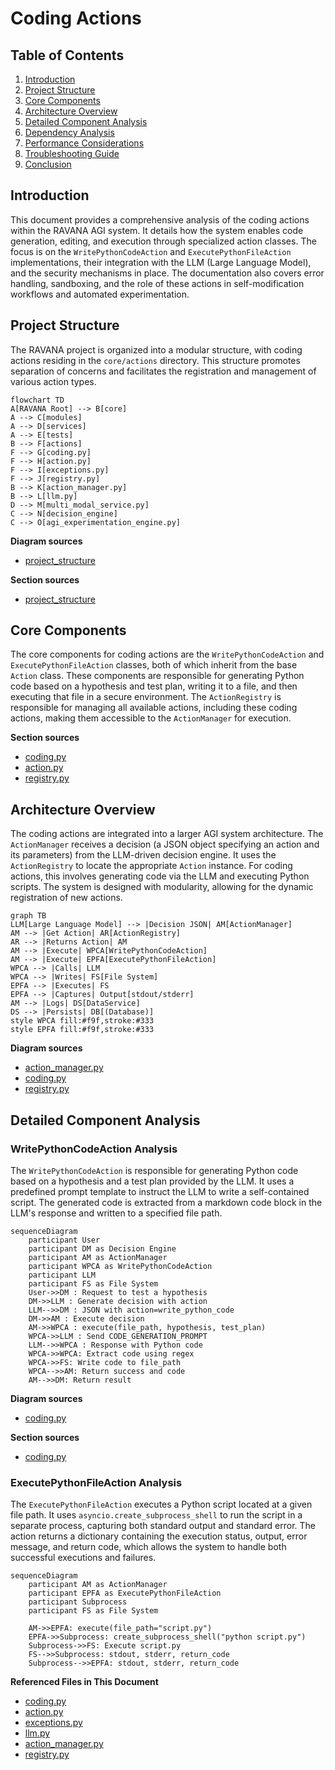 # Coding Actions



## Table of Contents
1. [Introduction](#introduction)
2. [Project Structure](#project-structure)
3. [Core Components](#core-components)
4. [Architecture Overview](#architecture-overview)
5. [Detailed Component Analysis](#detailed-component-analysis)
6. [Dependency Analysis](#dependency-analysis)
7. [Performance Considerations](#performance-considerations)
8. [Troubleshooting Guide](#troubleshooting-guide)
9. [Conclusion](#conclusion)

## Introduction
This document provides a comprehensive analysis of the coding actions within the RAVANA AGI system. It details how the system enables code generation, editing, and execution through specialized action classes. The focus is on the `WritePythonCodeAction` and `ExecutePythonFileAction` implementations, their integration with the LLM (Large Language Model), and the security mechanisms in place. The documentation also covers error handling, sandboxing, and the role of these actions in self-modification workflows and automated experimentation.

## Project Structure
The RAVANA project is organized into a modular structure, with coding actions residing in the `core/actions` directory. This structure promotes separation of concerns and facilitates the registration and management of various action types.

```mermaid
flowchart TD
A[RAVANA Root] --> B[core]
A --> C[modules]
A --> D[services]
A --> E[tests]
B --> F[actions]
F --> G[coding.py]
F --> H[action.py]
F --> I[exceptions.py]
F --> J[registry.py]
B --> K[action_manager.py]
B --> L[llm.py]
D --> M[multi_modal_service.py]
C --> N[decision_engine]
C --> O[agi_experimentation_engine.py]
```

**Diagram sources**
- [project_structure](file://README.md)

**Section sources**
- [project_structure](file://README.md)

## Core Components
The core components for coding actions are the `WritePythonCodeAction` and `ExecutePythonFileAction` classes, both of which inherit from the base `Action` class. These components are responsible for generating Python code based on a hypothesis and test plan, writing it to a file, and then executing that file in a secure environment. The `ActionRegistry` is responsible for managing all available actions, including these coding actions, making them accessible to the `ActionManager` for execution.

**Section sources**
- [coding.py](file://core/actions/coding.py#L1-L114)
- [action.py](file://core/actions/action.py#L1-L62)
- [registry.py](file://core/actions/registry.py#L1-L74)

## Architecture Overview
The coding actions are integrated into a larger AGI system architecture. The `ActionManager` receives a decision (a JSON object specifying an action and its parameters) from the LLM-driven decision engine. It uses the `ActionRegistry` to locate the appropriate `Action` instance. For coding actions, this involves generating code via the LLM and executing Python scripts. The system is designed with modularity, allowing for the dynamic registration of new actions.

```mermaid
graph TB
LLM[Large Language Model] --> |Decision JSON| AM[ActionManager]
AM --> |Get Action| AR[ActionRegistry]
AR --> |Returns Action| AM
AM --> |Execute| WPCA[WritePythonCodeAction]
AM --> |Execute| EPFA[ExecutePythonFileAction]
WPCA --> |Calls| LLM
WPCA --> |Writes| FS[File System]
EPFA --> |Executes| FS
EPFA --> |Captures| Output[stdout/stderr]
AM --> |Logs| DS[DataService]
DS --> |Persists| DB[(Database)]
style WPCA fill:#f9f,stroke:#333
style EPFA fill:#f9f,stroke:#333
```

**Diagram sources**
- [action_manager.py](file://core/action_manager.py#L1-L126)
- [coding.py](file://core/actions/coding.py#L1-L114)
- [registry.py](file://core/actions/registry.py#L1-L74)

## Detailed Component Analysis

### WritePythonCodeAction Analysis
The `WritePythonCodeAction` is responsible for generating Python code based on a hypothesis and a test plan provided by the LLM. It uses a predefined prompt template to instruct the LLM to write a self-contained script. The generated code is extracted from a markdown code block in the LLM's response and written to a specified file path.

```mermaid
sequenceDiagram
    participant User
    participant DM as Decision Engine
    participant AM as ActionManager
    participant WPCA as WritePythonCodeAction
    participant LLM
    participant FS as File System
    User->>DM : Request to test a hypothesis
    DM->>LLM : Generate decision with action
    LLM-->>DM : JSON with action=write_python_code
    DM->>AM : Execute decision
    AM->>WPCA : execute(file_path, hypothesis, test_plan)
    WPCA->>LLM : Send CODE_GENERATION_PROMPT
    LLM-->>WPCA : Response with Python code
    WPCA->>WPCA: Extract code using regex
    WPCA->>FS: Write code to file_path
    WPCA-->>AM: Return success and code
    AM-->>DM: Return result
```

**Diagram sources**
- [coding.py](file://core/actions/coding.py#L1-L114)

**Section sources**
- [coding.py](file://core/actions/coding.py#L1-L114)

### ExecutePythonFileAction Analysis
The `ExecutePythonFileAction` executes a Python script located at a given file path. It uses `asyncio.create_subprocess_shell` to run the script in a separate process, capturing both standard output and standard error. The action returns a dictionary containing the execution status, output, error message, and return code, which allows the system to handle both successful executions and failures.

```mermaid
sequenceDiagram
    participant AM as ActionManager
    participant EPFA as ExecutePythonFileAction
    participant Subprocess
    participant FS as File System

    AM->>EPFA: execute(file_path="script.py")
    EPFA->>Subprocess: create_subprocess_shell("python script.py")
    Subprocess->>FS: Execute script.py
    FS-->>Subprocess: stdout, stderr, return_code
    Subprocess-->>EPFA: stdout, stderr, return_code
```

**Referenced Files in This Document**   
- [coding.py](file://core/actions/coding.py)
- [action.py](file://core/actions/action.py)
- [exceptions.py](file://core/actions/exceptions.py)
- [llm.py](file://core/llm.py)
- [action_manager.py](file://core/action_manager.py)
- [registry.py](file://core/actions/registry.py)
